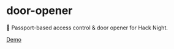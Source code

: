 # door-opener

🔑 Passport-based access control & door opener for Hack Night.

[Demo](https://youtu.be/31aA09y7xFA)
